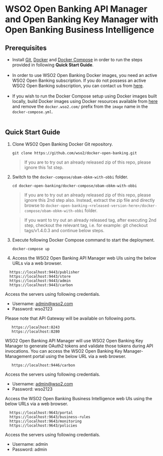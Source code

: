 # WSO2 Open Banking API Manager and Open Banking Key Manager with Open Banking Business Intelligence
 

## Prerequisites

 * Install [Git](https://git-scm.com/book/en/v2/Getting-Started-Installing-Git), [Docker](https://www.docker.com/get-docker) and [Docker Compose](https://docs.docker.com/compose/install/#install-compose)
   in order to run the steps provided in following **Quick Start Guide**. <br><br>
 * In order to use WSO2 Open Banking Docker images, you need an active WSO2 Open Banking subscription. If you do not possess an active WSO2
   Open Banking subscription, you can contact us from [here](https://wso2.com/solutions/financial/open-banking/).<br><br>
 * If you wish to run the Docker Compose setup using Docker images built locally, build Docker images using Docker resources available from [here](../../dockerfiles/) and remove the `docker.wso2.com/` prefix from the `image` name in the `docker-compose.yml`. <br><br>
    
## Quick Start Guide

1. Clone WSO2 Open Banking Docker Git repository.

    ```
    git clone https://github.com/wso2/docker-open-banking.git
    ```
    > If you are to try out an already released zip of this repo, please ignore this 1st step. 

2. Switch to the `docker-compose/obam-obkm-with-obbi` folder.

    ```
    cd docker-open-banking/docker-compose/obam-obkm-with-obbi
    ```
    > If you are to try out an already released zip of this repo, please ignore this 2nd step also. 
     Instead, extract the zip file and directly browse to `docker-open-banking-<released-version-here>/docker-compose/obam-obkm-with-obbi` folder. 
     
    > If you want to try out an already released tag, after executing 2nd step, checkout the relevant tag, 
     i.e. for example: git checkout tags/v1.4.0.3 and continue below steps.

3. Execute following Docker Compose command to start the deployment.
   ```
   docker-compose up
   ```

4. Access the WSO2 Open Banking API Manager web UIs using the below URLs via a web browser.

 ```
   https://localhost:9443/publisher
   https://localhost:9443/store
   https://localhost:9443/admin
   https://localhost:9443/carbon
 ```
 
 Access the servers using following credentials.
    
 * Username: admin@wso2.com <br>
 * Password: wso2123
 
 Please note that API Gateway will be available on following ports.
 ```
    https://localhost:8243
    https://localhost:8280
 ```

 WSO2 Open Banking API Manager will use WSO2 Open Banking Key Manager to generate OAuth2 tokens and validate those tokens during API invocations. You can access the WSO2 Open Banking Key Manager-Management portal using the below URL via a web browser.

```
   https://localhost:9446/carbon
 ```
 
 Access the servers using following credentials.
    
 * Username: admin@wso2.com <br>
 * Password: wso2123

 Access the WSO2 Open Banking Business Intelligence web UIs using the below URLs via a web browser.

 ```
   https://localhost:9643/portal
   https://localhost:9643/business-rules
   https://localhost:9643/monitoring
   https://localhost:9643/policies
 ```
 
 Access the servers using following credentials.
    
 * Username: admin <br>
 * Password: admin
